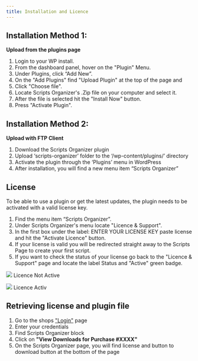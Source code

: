 ```yaml
---
title: Installation and Licence
---
```


## Installation Method 1:

**Upload from the plugins page**

1. Login to your WP install.
2. From the dashboard panel, hover on the "Plugin" Menu.
3. Under Plugins, click “Add New”.
4. On the "Add Plugins" find "Upload Plugin" at the top of the page and
5. Click "Choose file".
6. Locate Scripts Organizer's .Zip file on your computer and select it.
7. After the file is selected hit the "Install Now" button.
8. Press "Activate Plugin".

## Installation Method 2:

**Upload with FTP Client**

1. Download the Scripts Organizer plugin
2. Upload ‘scripts-organizer’ folder to the ‘/wp-content/plugins/’ directory
3. Activate the plugin through the ‘Plugins’ menu in WordPress
4. After installation, you will find a new menu item “Scripts Organizer”

## License

To be able to use a plugin or get the latest updates, the plugin needs to be activated with a valid license key.

1. Find the menu item “Scripts Organizer”.
2. Under Scripts Organizer's menu locate "Licence &amp; Support".
3. In the first box under the label: ENTER YOUR LICENSE KEY paste license and hit the "Activate Licence" button.
4. If your license is valid you will be redirected straight away to the Scripts Page to create your first script.
5. If you want to check the status of your license go back to the "Licence &amp; Support" page and locate the label Status and "Active" green badge.

![](https://docs.dplugins.com/wp-content/uploads/2021/10/licence-not-active.png)
Licence Not Active

![](https://docs.dplugins.com/wp-content/uploads/2021/10/licence-active.png)
Licence Activ

## Retrieving license and plugin file

1. Go to the shops ["Login"](https://docs.dplugins.com/login/) page
2. Enter your credentials
3. Find Scripts Organizer block
4. Click on **"View Downloads for Purchase #XXXX"**
5. On the Scripts Organizer page, you will find license and button to download button at the bottom of the page
